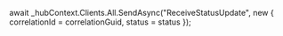await _hubContext.Clients.All.SendAsync("ReceiveStatusUpdate", new
{
    correlationId = correlationGuid,
    status = status
});
